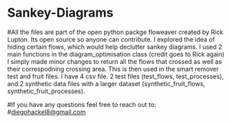 # Sankey-Diagrams

#All the files are part of the open python packge floweaver created by Rick Lupton. Its open source so anyone can contribute. I explored the idea of hiding certain flows, which would help declutter sankey diagrams. I used 2 main functions in the diagram_optimisation class (credit goes to Rick again) I simply made minor changes to return all the flows that crossed as well as their correspodning crossing area. This is then used in the smart remover test and fruit files. I have 4 csv file. 2 test files (test_flows, test_processes), and 2 synthetic data files with a larger dataset (synthetic_fruit_flows, synthetic_fruit_processes). 

#If you have any questions feel free to reach out to:
#diegohackel8@gmail.com 

